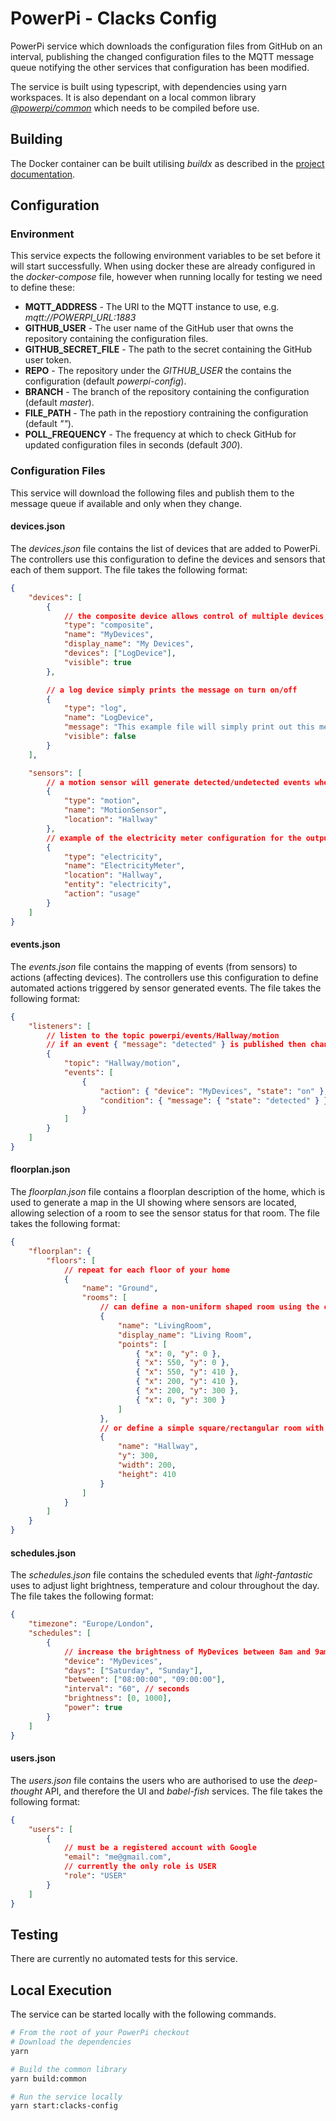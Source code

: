 # PowerPi - Clacks Config

PowerPi service which downloads the configuration files from GitHub on an interval, publishing the changed configuration files to the MQTT message queue notifying the other services that configuration has been modified.

The service is built using typescript, with dependencies using yarn workspaces. It is also dependant on a local common library [_@powerpi/common_](../common/node/common/README.md) which needs to be compiled before use.

## Building

The Docker container can be built utilising _buildx_ as described in the [project documentation](../README.md#Building).

## Configuration

### Environment

This service expects the following environment variables to be set before it will start successfully. When using docker these are already configured in the _docker-compose_ file, however when running locally for testing we need to define these:

-   **MQTT_ADDRESS** - The URI to the MQTT instance to use, e.g. _mqtt://POWERPI_URL:1883_
-   **GITHUB_USER** - The user name of the GitHub user that owns the repository containing the configuration files.
-   **GITHUB_SECRET_FILE** - The path to the secret containing the GitHub user token.
-   **REPO** - The repository under the _GITHUB_USER_ the contains the configuration (default _powerpi-config_).
-   **BRANCH** - The branch of the repository containing the configuration (default _master_).
-   **FILE_PATH** - The path in the repostiory contraining the configuration (default _""_).
-   **POLL_FREQUENCY** - The frequency at which to check GitHub for updated configuration files in seconds (default _300_).

### Configuration Files

This service will download the following files and publish them to the message queue if available and only when they change.

#### devices.json

The _devices.json_ file contains the list of devices that are added to PowerPi. The controllers use this configuration to define the devices and sensors that each of them support. The file takes the following format:

```json
{
    "devices": [
        {
            // the composite device allows control of multiple devices, in this case the single LogDevice
            "type": "composite",
            "name": "MyDevices",
            "display_name": "My Devices",
            "devices": ["LogDevice"],
            "visible": true
        },

        // a log device simply prints the message on turn on/off
        {
            "type": "log",
            "name": "LogDevice",
            "message": "This example file will simply print out this message when turning either device on or off",
            "visible": false
        }
    ],

    "sensors": [
        // a motion sensor will generate detected/undetected events when it detects, or does not detect motion
        {
            "type": "motion",
            "name": "MotionSensor",
            "location": "Hallway"
        },
        // example of the electricity meter configuration for the output from the energy-monitor service
        {
            "type": "electricity",
            "name": "ElectricityMeter",
            "location": "Hallway",
            "entity": "electricity",
            "action": "usage"
        }
    ]
}
```

#### events.json

The _events.json_ file contains the mapping of events (from sensors) to actions (affecting devices). The controllers use this configuration to define automated actions triggered by sensor generated events. The file takes the following format:

```json
{
    "listeners": [
        // listen to the topic powerpi/events/Hallway/motion
        // if an event { "message": "detected" } is published then change the state of MyDevices to on
        {
            "topic": "Hallway/motion",
            "events": [
                {
                    "action": { "device": "MyDevices", "state": "on" },
                    "condition": { "message": { "state": "detected" } }
                }
            ]
        }
    ]
}
```

#### floorplan.json

The _floorplan.json_ file contains a floorplan description of the home, which is used to generate a map in the UI showing where sensors are located, allowing selection of a room to see the sensor status for that room. The file takes the following format:

```json
{
    "floorplan": {
        "floors": [
            // repeat for each floor of your home
            {
                "name": "Ground",
                "rooms": [
                    // can define a non-uniform shaped room using the coordinates of the corners
                    {
                        "name": "LivingRoom",
                        "display_name": "Living Room",
                        "points": [
                            { "x": 0, "y": 0 },
                            { "x": 550, "y": 0 },
                            { "x": 550, "y": 410 },
                            { "x": 200, "y": 410 },
                            { "x": 200, "y": 300 },
                            { "x": 0, "y": 300 }
                        ]
                    },
                    // or define a simple square/rectangular room with width/height and an x/y offset
                    {
                        "name": "Hallway",
                        "y": 300,
                        "width": 200,
                        "height": 410
                    }
                ]
            }
        ]
    }
}
```

#### schedules.json

The _schedules.json_ file contains the scheduled events that _light-fantastic_ uses to adjust light brightness, temperature and colour throughout the day. The file takes the following format:

```json
{
    "timezone": "Europe/London",
    "schedules": [
        {
            // increase the brightness of MyDevices between 8am and 9am from 0 to 1000 in 60s intervals and turn the device on
            "device": "MyDevices",
            "days": ["Saturday", "Sunday"],
            "between": ["08:00:00", "09:00:00"],
            "interval": "60", // seconds
            "brightness": [0, 1000],
            "power": true
        }
    ]
}
```

#### users.json

The _users.json_ file contains the users who are authorised to use the _deep-thought_ API, and therefore the UI and _babel-fish_ services. The file takes the following format:

```json
{
    "users": [
        {
            // must be a registered account with Google
            "email": "me@gmail.com",
            // currently the only role is USER
            "role": "USER"
        }
    ]
}
```

## Testing

There are currently no automated tests for this service.

## Local Execution

The service can be started locally with the following commands.

```bash
# From the root of your PowerPi checkout
# Download the dependencies
yarn

# Build the common library
yarn build:common

# Run the service locally
yarn start:clacks-config
```
